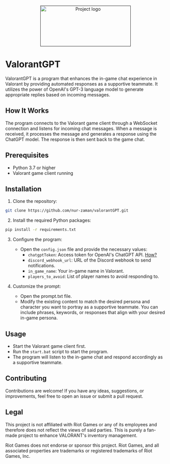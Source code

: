 <p align="center">
  <a href="" rel="noopener">
 <img width=284px height=128px src="https://i.postimg.cc/MHHtzdmX/valgpt.png" alt="Project logo"></a>
</p>

# ValorantGPT

ValorantGPT is a program that enhances the in-game chat experience in Valorant by providing automated responses as a supportive teammate. It utilizes the power of OpenAI's GPT-3 language model to generate appropriate replies based on incoming messages.

## How It Works

The program connects to the Valorant game client through a WebSocket connection and listens for incoming chat messages. When a message is received, it processes the message and generates a response using the ChatGPT model. The response is then sent back to the game chat.

## Prerequisites

- Python 3.7 or higher
- Valorant game client running

## Installation

1. Clone the repository:

```bash
git clone https://github.com/nur-zaman/valorantGPT.git
```

2. Install the required Python packages:

```bash
pip install -r requirements.txt
```

3. Configure the program:

   - Open the `config.json` file and provide the necessary values:
     - `chatgptToken`: Access token for OpenAI's ChatGPT API. [How?](https://github.com/acheong08/ChatGPT)
     - `discord_webhook_url`: URL of the Discord webhook to send notifications.
     - `in_game_name`: Your in-game name in Valorant.
     - `players_to_avoid`: List of player names to avoid responding to.

4. Customize the prompt:

    - Open the prompt.txt file.
    - Modify the existing content to match the desired persona and character you want to portray as a supportive teammate. You can include phrases, keywords, or responses that align with your desired in-game persona.


## Usage

- Start the Valorant game client first.
- Run the `start.bat` script to start the program.
- The program will listen to the in-game chat and respond accordingly as a supportive teammate.

## Contributing

Contributions are welcome! If you have any ideas, suggestions, or improvements, feel free to open an issue or submit a pull request.

## Legal
This project is not affiliated with Riot Games or any of its employees and therefore does not reflect the views of said parties. This is purely a fan-made project to enhance VALORANT's inventory management.

Riot Games does not endorse or sponsor this project. Riot Games, and all associated properties are trademarks or registered trademarks of Riot Games, Inc.
